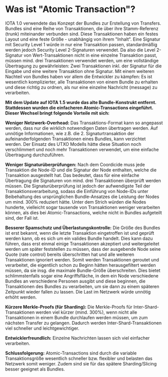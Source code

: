 <!--
---article_info
title: Was ist "Atomic Transaction"?
author: [author_1]
reviews: [DanieKrie, ruegenlord]
---
-->

# Was ist "Atomic Transaction"?

IOTA 1.0 verwendete das Konzept der Bundles zur Erstellung von Transfers. Bundles sind eine Reihe von Transaktionen, die über ihre Stamm-Referenz (trunk) miteinander verbunden sind. Diese Transaktionen haben ein festes Layout und eine feste Größe - unabhängig von ihrem "Inhalt". Eine Signatur mit Security Level 1 würde in nur eine Transaktion passen, standardmäßig werden jedoch Security Level 2-Signaturen verwendet. Da also die Level 2-Signatur von Wert-Transaktionen nicht in eine einzelne Transaktion passt, müssen mind. drei Transaktionen verwendet werden, um eine vollständige Übertragung zu gewährleisten: Zwei Transaktionen inkl. der Signatur für die Eingabe und eine weitere Transaktion ohne Signatur. 
Mit einem weiteren Nachteil von Bundles haben vor allem die Entwickler zu kämpfen: Es ist wesentlich komplizierter, alle Transaktionen von einem Bundle zu erhalten und diese richtig zu ordnen, als nur eine einzelne Nachricht (message) zu verarbeiten.


**Mit dem Update auf IOTA 1.5 wurde das alte Bundle-Konstrukt entfernt. Stattdessen wurden die einfacheren Atomic-Transactions eingeführt. Dieser Wechsel bringt folgende Vorteile mit sich:**

**Weniger Netzwerk-Overhead:** Das Transaktions-Format kann so angepasst werden, dass nur die wirklich notwendigen Daten übertragen werden. Auf unnötige Informationen, wie z.B. die 2. Signaturtransaktion der aufeinanderfolgenden Transaktionen eines Bundles, kann verzichtet werden. Der Einsatz des UTXO Modells hätte diese Situation noch verschlimmert und noch mehr Transaktionen verwendet, um eine einfache Übertragung durchzuführen.

**Weniger Signaturüberprüfungen:** Nach dem Coordicide muss jede Transaktion die Node-ID und die Signatur der Node enthalten, welche die Transaktion ausgestellt hat. Das bedeutet, dass für eine einfache Übertragung die Signaturen von mind. drei Transaktionen überprüft werden müssen. Die Signaturüberprüfung ist jedoch der aufwendigste Teil der Transaktionsverarbeitung, sodass die Einführung von Node-IDs unter Beibehaltung des ursprünglichen Bundle-Ansatzes die Leistung der Nodes um mind. 300% reduziert hätte. Unter dem Strich würden die Nodes hunderte, vielleicht sogar tausende von Transaktionen weniger verarbeiten können, als dies bei Atomic-Transactions, welche nicht in Bundles aufgeteilt sind, der Fall ist.

**Besserer Spamschutz und Überlastungskontrolle:** Die Größe des Bundles ist erst bekannt, wenn die letzte Transaktion eingetroffen ist und geprüft werden kann, ob es sich um ein valides Bundle handelt. Dies kann dazu führen, dass erst einmal einige Transaktionen akzeptiert und weitergeleitet werden um später feststellen zu müssen, dass der ausgebende Node seine Quote (rate control) bereits überschritten hat und alle weiteren Transaktionen ignoriert werden. Somit werden Transaktionen geroutet und verarbeitet, die eigentlich schon zu Beginn hätten herausgefiltert werden müssen, da sie insg. die maximale Bundle-Größe überschreiten. Dies bietet schlimmstenfalls sogar eine Angriffsfläche, in dem ein Node verschiedene Bundles an verschiedene Personen ausgibt und diese beginnen, die Transaktionen des Bundles zu verarbeiten, um sie dann zu einem späteren Zeitpunkt wieder fallen zu lassen. Die Last im Netzwerk würde unnötig erhöht werden.

**Kürzere Merkle-Proofs (für Sharding):** Die Merkle-Proofs für Inter-Shard-Transaktionen werden viel kürzer (mind. 300%), wenn nicht alle Transaktionen in einem Bundle durchlaufen werden müssen, um zum nächsten Transfer zu gelangen. Dadurch werden Inter-Shard-Transaktionen viel schneller und leichtgewichtiger.

**Entwicklerfreundlich:** Einzelne Nachrichten lassen sich viel einfacher verarbeiten.


**Schlussfolgerung:** Atomic-Transactions sind durch die variable Transaktionsgröße wesentlich schneller bzw. flexibler und belasten das Netzwerk somit weniger. Zudem sind sie für das spätere Sharding/Slicing besser geeignet als Bundles.

